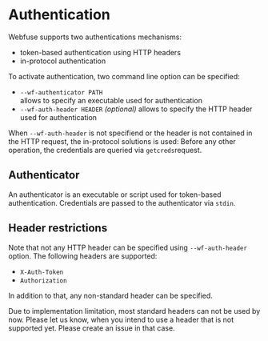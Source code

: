 # Authentication

Webfuse supports two authentications mechanisms:

- token-based authentication using HTTP headers
- in-protocol authentication

To activate authentication, two command line option can be specified:

- `--wf-authenticator PATH`  
  allows to specify an executable used for authentication
- `--wf-auth-header HEADER` _(optional)_
  allows to specify the HTTP header used for authentication

When `--wf-auth-header` is not specifiend or the header is not contained
in the HTTP request, the in-protocol solutions is used: Before any other
operation, the credentials are queried via `getcreds`request.

## Authenticator

An authenticator is an executable or script used for token-based
authentication. Credentials are passed to the authenticator via `stdin`.

## Header restrictions

Note that not any HTTP header can be specified using `--wf-auth-header`
option. The following headers are supported:

- `X-Auth-Token`
- `Authorization`

In addition to that, any non-standard header can be specified.

Due to implementation limitation, most standard headers can not be used by now. Please let us know, when you intend to use a header that is not supported yet. Please create an issue in that case.
